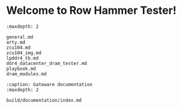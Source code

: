 # Welcome to Row Hammer Tester!

```{toctree}
:maxdepth: 2

general.md
arty.md
zcu104.md
zcu104_img.md
lpddr4_tb.md
ddr4_datacenter_dram_tester.md
playbook.md
dram_modules.md
```

```{toctree}
:caption: Gateware documentation
:maxdepth: 2

build/documentation/index.md
```
